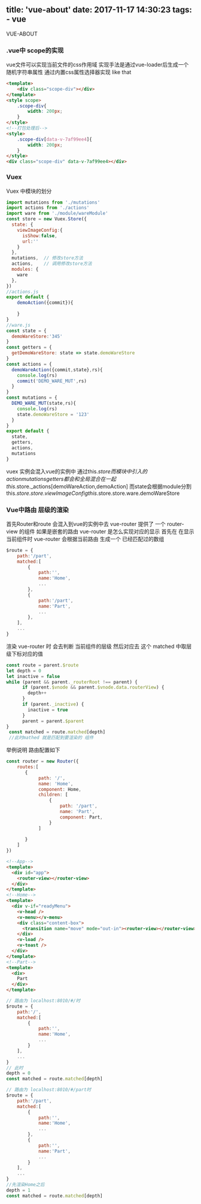title: 'vue-about'
date: 2017-11-17 14:30:23
tags:
    - vue
---

VUE-ABOUT

<!--more-->

### .vue中 scope的实现

vue文件可以实现当前文件的css作用域
实现手法是通过vue-loader后生成一个
随机字符串属性 通过内置css属性选择器实现
like that
```html
<template>
    <div class="scope-div"></div>
</template>
<style scope>
    .scope-div{
        width: 200px;
    }
</style>
<!--打包处理后-->
<style>
    .scope-div[data-v-7af99ee4]{
        width: 200px;
    }
</style>
<div class="scope-div" data-v-7af99ee4></div>
```

### Vuex
Vuex 中模块的划分
```javascript
import mutations from './mutations'
import actions from './actions'
import ware from './module/wareModule'
const store = new Vuex.Store({
  state: {
    viewImageConfig:{
      isShow:false,
      url:''
    }
  },
  mutations,  // 修改store方法
  actions,    // 调用修改store方法
  modules: {
    ware
  },
})
//actions.js
export default {
    demoAction({commit}){
        
    }
}
//ware.js
const state = {
  demoWareStore:'345'
}
const getters = {
  getDemoWareStore: state => state.demoWareStore
}
const actions = {
  demoWareAction({commit,state},rs){
    console.log(rs)
    commit('DEMO_WARE_MUT',rs)
  }
}
const mutations = {
  DEMO_WARE_MUT(state,rs){
    console.log(rs)
    state.demoWareStore = '123'
  }
}
export default {
  state,
  getters,
  actions,
  mutations
}

```
vuex 实例会混入vue的实例中
通过this.$store
而模块中引入的 action mutations getters 都会和全局混合在一起
this.$store._actions[demoWareAction,demoAction]
而state会根据module分割
this.$store.store.viewImageConfig
this.$store.store.ware.demoWareStore

### Vue中路由 层级的渲染
首先Router和route 会混入到vue的实例中去
vue-router 提供了 一个 router-view 的组件
如果是嵌套的路由 vue-router 是怎么实现对应的显示
首先在 在显示 当前组件时 vue-router 会根据当前路由
生成一个 已经匹配过的数组
```javascript
$route = {
    path:'/part',
    matched:[
        {
            path:'',
            name:'Home',
            ...
        },
        {
            path:'/part',
            name:'Part',
            ...
        },
    ],
    ...
}
```
渲染 vue-router 时 会去判断 当前组件的层级
然后对应去 这个 matched 中取层级下标对应的值
```javascript
const route = parent.$route
let depth = 0
let inactive = false
while (parent && parent._routerRoot !== parent) {
      if (parent.$vnode && parent.$vnode.data.routerView) {
        depth++
      }
      if (parent._inactive) {
        inactive = true
      }
      parent = parent.$parent 
}
 const matched = route.matched[depth]
 //此时mathed 就是匹配到要渲染的 组件
```
举例说明
路由配置如下
```javascript
const router = new Router({
    routes:[
       {
            path: '/',
            name: 'Home',
            component: Home,
            children: [
                {
                    path: '/part',
                    name: 'Part',
                    component: Part,
                }
            ]
           
       } 
    ]
})
```

```html
<!--App-->
<template>
  <div id="app">
    <router-view></router-view>
  </div>
</template>
<!--Home-->
<template>
  <div v-if="readyMenu">
    <v-head />
    <v-menu></v-menu>
    <div class="content-box">
      <transition name="move" mode="out-in"><router-view></router-view></transition>
    </div>
    <v-load />
    <v-toast />
  </div>
</template>
<!--Part-->
<template>
  <div>
    Part
  </div>
</template>
```

```javascript
// 路由为 localhost:8010/#/时 
$route = {
    path:'/',
    matched:[
        {
            path:'',
            name:'Home',
            ...
        }
    ],
    ...
}
// 此时
depth = 0
const matched = route.matched[depth]

// 路由为 localhost:8010/#/part时 
$route = {
    path:'/part',
    matched:[
        {
            path:'',
            name:'Home',
            ...
        },
        {
            path:'',
            name:'Part',
            ...
        }
    ],
    ...
}
//先渲染Home之后
depth = 1
const matched = route.matched[depth]
```



